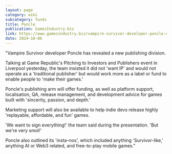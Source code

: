 ```yaml
---
layout: page
category: wiki
subcategory: funds
title: Poncle
publication: GamesIndustry.biz
link: https://www.gamesindustry.biz/vampire-survivor-developer-poncle-opens-publishing-arm
date: 2024-10-06
---
```


"Vampire Survivor developer Poncle has revealed a new publishing division.

Talking at Game Republic's Pitching to Investors and Publishers event in Liverpool yesterday, the team insisted it did not 'want IP' and would not operate as a 'traditional publisher' but would work more as a label or fund to enable people to 'make their games.'

Poncle's publishing arm will offer funding, as well as platform support, localisation, QA, release management, and development advice for games built with 'sincerity, passion, and depth.'

Marketing support will also be available to help indie devs release highly 'replayable, affordable, and fun' games.

'We want to sign everything!' the team said during the presentation. 'But we're very smol!'

Poncle also outlined its 'insta-nos', which included anything 'Survivor-like,' anything AI or Web3 related, and free-to-play mobile games."

